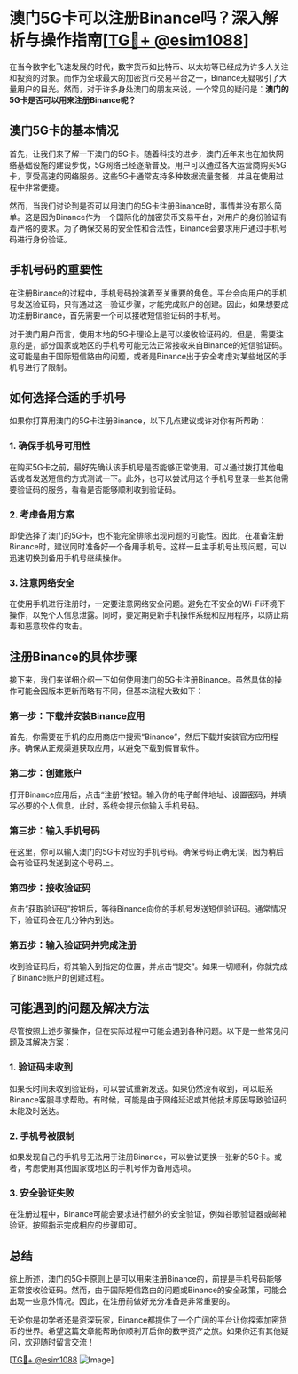 # 澳门5G卡可以注册Binance吗？深入解析与操作指南[[TG💪+ @esim1088](https://t.me/s/esim1088)]

在当今数字化飞速发展的时代，数字货币如比特币、以太坊等已经成为许多人关注和投资的对象。而作为全球最大的加密货币交易平台之一，Binance无疑吸引了大量用户的目光。然而，对于许多身处澳门的朋友来说，一个常见的疑问是：**澳门的5G卡是否可以用来注册Binance呢？**

## 澳门5G卡的基本情况

首先，让我们来了解一下澳门的5G卡。随着科技的进步，澳门近年来也在加快网络基础设施的建设步伐，5G网络已经逐渐普及。用户可以通过各大运营商购买5G卡，享受高速的网络服务。这些5G卡通常支持多种数据流量套餐，并且在使用过程中非常便捷。

然而，当我们讨论到是否可以用澳门的5G卡注册Binance时，事情并没有那么简单。这是因为Binance作为一个国际化的加密货币交易平台，对用户的身份验证有着严格的要求。为了确保交易的安全性和合法性，Binance会要求用户通过手机号码进行身份验证。

## 手机号码的重要性

在注册Binance的过程中，手机号码扮演着至关重要的角色。平台会向用户的手机号发送验证码，只有通过这一验证步骤，才能完成账户的创建。因此，如果想要成功注册Binance，首先需要一个可以接收短信验证码的手机号。

对于澳门用户而言，使用本地的5G卡理论上是可以接收验证码的。但是，需要注意的是，部分国家或地区的手机号可能无法正常接收来自Binance的短信验证码。这可能是由于国际短信路由的问题，或者是Binance出于安全考虑对某些地区的手机号进行了限制。

## 如何选择合适的手机号

如果你打算用澳门的5G卡注册Binance，以下几点建议或许对你有所帮助：

### 1. 确保手机号可用性
在购买5G卡之前，最好先确认该手机号是否能够正常使用。可以通过拨打其他电话或者发送短信的方式测试一下。此外，也可以尝试用这个手机号登录一些其他需要验证码的服务，看看是否能够顺利收到验证码。

### 2. 考虑备用方案
即使选择了澳门的5G卡，也不能完全排除出现问题的可能性。因此，在准备注册Binance时，建议同时准备好一个备用手机号。这样一旦主手机号出现问题，可以迅速切换到备用手机号继续操作。

### 3. 注意网络安全
在使用手机进行注册时，一定要注意网络安全问题。避免在不安全的Wi-Fi环境下操作，以免个人信息泄露。同时，要定期更新手机操作系统和应用程序，以防止病毒和恶意软件的攻击。

## 注册Binance的具体步骤

接下来，我们来详细介绍一下如何使用澳门的5G卡注册Binance。虽然具体的操作可能会因版本更新而略有不同，但基本流程大致如下：

### 第一步：下载并安装Binance应用
首先，你需要在手机的应用商店中搜索“Binance”，然后下载并安装官方应用程序。确保从正规渠道获取应用，以避免下载到假冒软件。

### 第二步：创建账户
打开Binance应用后，点击“注册”按钮。输入你的电子邮件地址、设置密码，并填写必要的个人信息。此时，系统会提示你输入手机号码。

### 第三步：输入手机号码
在这里，你可以输入澳门的5G卡对应的手机号码。确保号码正确无误，因为稍后会有验证码发送到这个号码上。

### 第四步：接收验证码
点击“获取验证码”按钮后，等待Binance向你的手机号发送短信验证码。通常情况下，验证码会在几分钟内到达。

### 第五步：输入验证码并完成注册
收到验证码后，将其输入到指定的位置，并点击“提交”。如果一切顺利，你就完成了Binance账户的创建过程。

## 可能遇到的问题及解决方法

尽管按照上述步骤操作，但在实际过程中可能会遇到各种问题。以下是一些常见问题及其解决方案：

### 1. 验证码未收到
如果长时间未收到验证码，可以尝试重新发送。如果仍然没有收到，可以联系Binance客服寻求帮助。有时候，可能是由于网络延迟或其他技术原因导致验证码未能及时送达。

### 2. 手机号被限制
如果发现自己的手机号无法用于注册Binance，可以尝试更换一张新的5G卡。或者，考虑使用其他国家或地区的手机号作为备用选项。

### 3. 安全验证失败
在注册过程中，Binance可能会要求进行额外的安全验证，例如谷歌验证器或邮箱验证。按照指示完成相应的步骤即可。

## 总结

综上所述，澳门的5G卡原则上是可以用来注册Binance的，前提是手机号码能够正常接收验证码。然而，由于国际短信路由的问题或Binance的安全政策，可能会出现一些意外情况。因此，在注册前做好充分准备是非常重要的。

无论你是初学者还是资深玩家，Binance都提供了一个广阔的平台让你探索加密货币的世界。希望这篇文章能帮助你顺利开启你的数字资产之旅。如果你还有其他疑问，欢迎随时留言交流！

[[TG💪+ @esim1088](https://t.me/s/esim1088) ![Image](https://i.postimg.cc/4NQfJmqS/Snipaste-2025-05-13-00-14-12.png)]